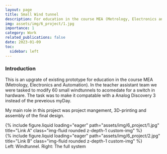 ```yaml
---
layout: page
title: Small Wind tunnel
description: For education in the course MEA (Metrology, Electronics and Automation)
img: assets/img/6_project/1.jpg
importance: 1
category: Work
related_publications: false
date: 2023-01-09
toc:
  sidebar: left
---
```


<h3>Introduction</h3>
This is an upgrate of existing prototype for education in the course MEA (Metrology, Electronics and Automation). In the teacher assistant team we were tasked to modify 60 small windtunnels to acomedate for a switch in hardware. The task was to make it compatable with a Analog Discovery 3 instead of the preveious myDay. 

My main role in this project was project mangement, 3D-printing and assembly of the final design. 

<div class="row">
    <div class="col-sm mt-3 mt-md-0">
        {% include figure.liquid loading="eager" path="assets/img/6_project/1.jpg" title="Link A" class="img-fluid rounded z-depth-1 custom-img" %}
    </div>
    <div class="col-sm mt-3 mt-md-0">
        {% include figure.liquid loading="eager" path="assets/img/6_project/2.jpg" title="Link B" class="img-fluid rounded z-depth-1 custom-img" %}
    </div>
</div>
<div class="caption">
    Left: Windtunnel. Right: The full system
</div>

